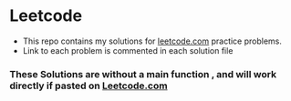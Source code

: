 # Leetcode
* This repo contains my solutions for [leetcode.com](https://leetcode.com/) practice problems.<br/>
* Link to each problem is commented in each solution file
### These Solutions are without a main function , and will work directly if pasted on [Leetcode.com](https://leetcode.com/)
